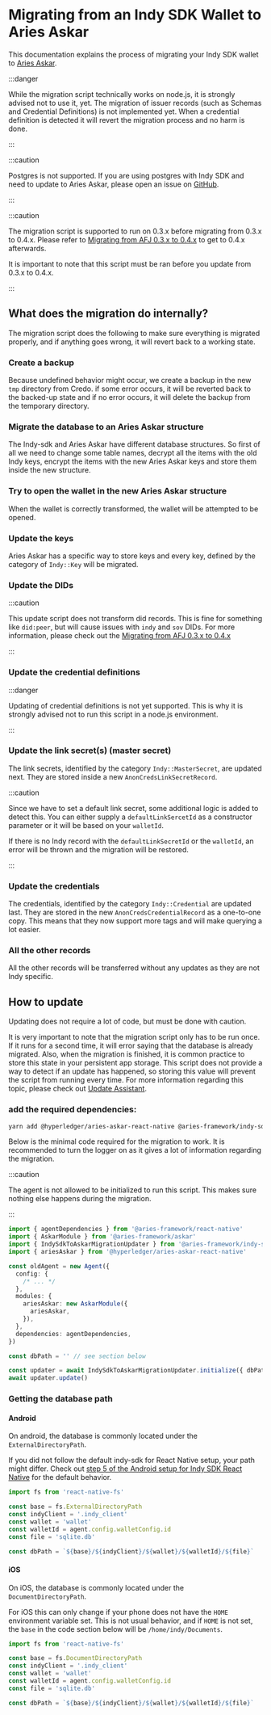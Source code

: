 # Migrating from an Indy SDK Wallet to Aries Askar

This documentation explains the process of migrating your Indy SDK wallet to [Aries Askar](https://github.com/hyperledger/aries-askar).

:::danger

While the migration script technically works on node.js, it is strongly advised not to use it, yet. The migration of issuer records (such as Schemas and Credential Definitions) is not implemented yet. When a credential definition is detected it will revert the migration process and no harm is done.

:::

:::caution

Postgres is not supported. If you are using postgres with Indy SDK and need to update to Aries Askar, please open an issue on [GitHub](https://github.com/hyperledger/aries-framework-javascript).

:::

:::caution

The migration script is supported to run on 0.3.x before migrating from 0.3.x to 0.4.x. Please refer to [Migrating from AFJ 0.3.x to 0.4.x](./versions/0.3-to-0.4.md) to get to 0.4.x afterwards.

It is important to note that this script must be ran before you update from 0.3.x to 0.4.x.

:::

## What does the migration do internally?

The migration script does the following to make sure everything is migrated properly, and if anything goes wrong, it will revert back to a working state.

### Create a backup

Because undefined behavior might occur, we create a backup in the new `tmp` directory from Credo. if some error occurs, it will be reverted back to the backed-up state and if no error occurs, it will delete the backup from the temporary directory.

### Migrate the database to an Aries Askar structure

The Indy-sdk and Aries Askar have different database structures. So first of all we need to change some table names, decrypt all the items with the old Indy keys, encrypt the items with the new Aries Askar keys and store them inside the new structure.

### Try to open the wallet in the new Aries Askar structure

When the wallet is correctly transformed, the wallet will be attempted to be opened.

### Update the keys

Aries Askar has a specific way to store keys and every key, defined by the category of `Indy::Key` will be migrated.

### Update the DIDs

:::caution

This update script does not transform did records. This is fine for something like `did:peer`, but will cause issues with `indy` and `sov` DIDs. For more information, please check out the [Migrating from AFJ 0.3.x to 0.4.x](./versions/0.3-to-0.4.md#removal-of-publicdidseed-and-publicdid)

:::

### Update the credential definitions

:::danger

Updating of credential definitions is not yet supported. This is why it is strongly advised not to run this script in a node.js environment.

:::

### Update the link secret(s) (master secret)

The link secrets, identified by the category `Indy::MasterSecret`, are updated next. They are stored inside a new `AnonCredsLinkSecretRecord`.

:::caution

Since we have to set a default link secret, some additional logic is added to detect this. You can either supply a `defaultLinkSercetId` as a constructor parameter or it will be based on your `walletId`.

If there is no Indy record with the `defaultLinkSecretId` or the `walletId`, an error will be thrown and the migration will be restored.

:::

### Update the credentials

The credentials, identified by the category `Indy::Credential` are updated last. They are stored in the new `AnonCredsCredentialRecord` as a one-to-one copy. This means that they now support more tags and will make querying a lot easier.

### All the other records

All the other records will be transferred without any updates as they are not Indy specific.

## How to update

Updating does not require a lot of code, but must be done with caution.

It is very important to note that the migration script only has to be run once. If it runs for a second time, it will error saying that the database is already migrated. Also, when the migration is finished, it is common practice to store this state in your persistent app storage. This script does not provide a way to detect if an update has happened, so storing this value will prevent the script from running every time. For more information regarding this topic, please check out [Update Assistant](./update-assistant.md#storing-the-agent-storage-version-outside-of-the-agent-storage).

### add the required dependencies:

```sh
yarn add @hyperledger/aries-askar-react-native @aries-framework/indy-sdk-to-askar-migration react-native-fs
```

Below is the minimal code required for the migration to work. It is recommended to turn the logger on as it gives a lot of information regarding the migration.

:::caution

The agent is not allowed to be initialized to run this script. This makes sure nothing else happens during the migration.

:::

```typescript
import { agentDependencies } from '@aries-framework/react-native'
import { AskarModule } from '@aries-framework/askar'
import { IndySdkToAskarMigrationUpdater } from '@aries-framework/indy-sdk-to-askar-migration'
import { ariesAskar } from '@hyperledger/aries-askar-react-native'

const oldAgent = new Agent({
  config: {
    /* ... */
  },
  modules: {
    ariesAskar: new AskarModule({
      ariesAskar,
    }),
  },
  dependencies: agentDependencies,
})

const dbPath = '' // see section below

const updater = await IndySdkToAskarMigrationUpdater.initialize({ dbPath, agent })
await updater.update()
```

### Getting the database path

#### Android

On android, the database is commonly located under the `ExternalDirectoryPath`.

If you did not follow the default indy-sdk for React Native setup, your path might differ. Check out [step 5 of the Android setup for Indy SDK React Native](https://github.com/hyperledger/indy-sdk-react-native#5-load-indy-library) for the default behavior.

```typescript
import fs from 'react-native-fs'

const base = fs.ExternalDirectoryPath
const indyClient = '.indy_client'
const wallet = 'wallet'
const walletId = agent.config.walletConfig.id
const file = 'sqlite.db'

const dbPath = `${base}/${indyClient}/${wallet}/${walletId}/${file}`
```

#### iOS

On iOS, the database is commonly located under the `DocumentDirectoryPath`.

For iOS this can only change if your phone does not have the `HOME` environment variable set. This is not usual behavior, and if `HOME` is not set, the `base` in the code section below will be `/home/indy/Documents`.

```typescript
import fs from 'react-native-fs'

const base = fs.DocumentDirectoryPath
const indyClient = '.indy_client'
const wallet = 'wallet'
const walletId = agent.config.walletConfig.id
const file = 'sqlite.db'

const dbPath = `${base}/${indyClient}/${wallet}/${walletId}/${file}`
```
